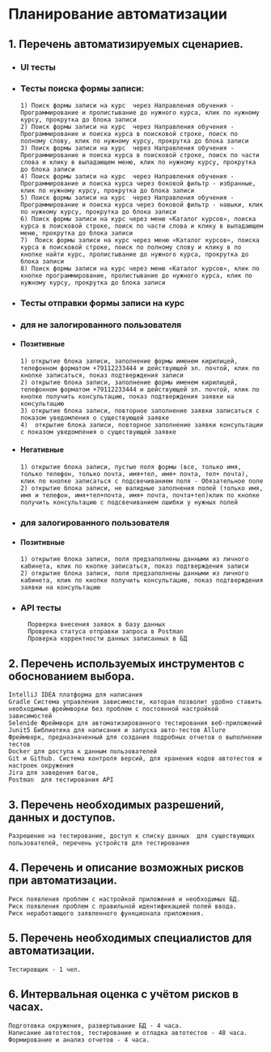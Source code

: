 # Планирование автоматизации

## 1. Перечень автоматизируемых сценариев.

- ### UI тесты
- ### Тесты поиска формы записи:
      1) Поиск формы записи на курс  через Направления обучения -  Программирование и пролистывание до нужного курса, клик по нужному курсу, прокрутка до блока записи
      2) Поиск формы записи на курс  через Направления обучения -  Программирование и поиска курса в поисковой строке, поиск по полному слову, клик по нужному курсу, прокрутка до блока записи
      3) Поиск формы записи на курс  через Направления обучения -  Программирование и поиска курса в поисковой строке, поиск по части слова и клику в выпадающем меню, клик по нужному курсу, прокрутка до блока записи
      4) Поиск формы записи на курс  через Направления обучения -  Программирование и поиска курса через боковой фильтр - избранные, клик по нужному курсу, прокрутка до блока записи
      5) Поиск формы записи на курс  через Направления обучения -  Программирование и поиска курса через боковой фильтр - навыки, клик по нужному курсу, прокрутка до блока записи
      6) Поиск формы записи на курс через меню «Каталог курсов», поиска курса в поисковой строке, поиск по части слова и клику в выпадающем меню, прокрутка до блока записи
      7)  Поиск формы записи на курс через меню «Каталог курсов», поиска курса в поисковой строке, поиск по полному слову и клику в по кнопке найти курс, пролистывание до нужного курса, прокрутка до блока записи
      8) Поиск формы записи на курс через меню «Каталог курсов», клик по кнопке программирование, пролистывание до нужного курса, клик по нужному курсу, прокрутка до блока записи


- ### Тесты отправки формы записи на курс
- ### для не залогированного пользователя
- #### Позитивные
    
      1) открытие блока записи, заполнение формы именем кирилицей, телефонном форматом +79112233444 и действующей эл. почтой, клик по кнопке записаться, показ подтверждения записи 
      2) открытие блока записи, заполнение формы именем кирилицей, телефонном форматом +79112233444 и действующей эл. почтой, клик по кнопке получить консультацию, показ подтверждения заявки на консультацию 
      3) открытие блока записи, повторное заполнение заявки записаться с показом уведомления о существующей заявке
      4)  открытие блока записи, повторное заполнение заявки консультации с показом уведомления о существующей заявке
  
- #### Негативные
      
      1) открытие блока записи, пустые поля формы (все, только имя, только телефон, только почта, имя+тел, имя+ почта, тел+ почта), клик по кнопке записаться с подсвечиванием поля - Обязательное поле
      2) открытие блока записи, не валидные заполнения полей (только имя, имя и телефон, имя+тел+почта, имя+ почта, почта+тел)клик по кнопке получить консультацию с подсвечиванием ошибки у нужных полей

- ### для залогированного пользователя
  
- #### Позитивные
  
      1) открытие блока записи, поля предзаполнены данными из личного кабинета, клик по кнопке записаться, показ подтверждения записи 
      2) открытие блока записи, поля предзаполнены данными из личного кабинета, клик по кнопке получить консультацию, показ подтверждения заявки на консультацию

- ### API тесты
  
        Порверка внесения заявок в базу данных
        Проврека статуса отправки запроса в Postman
        Проверка корректности данных записанных в БД

## 2. Перечень используемых инструментов с обоснованием выбора.
    IntelliJ IDEA платформа для написания 
    Gradle Система управления зависимости, которая позволит удобно ставить необходимые фреймворки без проблем с постоянной настройкой зависимостей
    Selenide Фреймворк для автоматизированного тестирования веб-приложений
    Junit5 Библиотека для написания и запуска авто-тестов Allure Фреймворк, предназначенный для создания подробных отчетов о выполнении тестов
    Docker для доступа к данным пользователей 
    Git и Github. Система контроля версий, для хранения кодов автотестов и настроек окружения
    Jira для заведения багов, 
    Postman  для тестирования API

## 3. Перечень необходимых разрешений, данных и доступов.
    Разрешение на тестирование, доступ к списку данных  для существующих пользователей, перечень устройств для тестирования

## 4. Перечень и описание возможных рисков при автоматизации.
    Риск появления проблем с настройкой приложения и необходимых БД.
    Риск появления проблем с правильной идентификацией полей ввода.
    Риск неработающего заявленного функционала приложения.

## 5. Перечень необходимых специалистов для автоматизации.
    Тестировщик - 1 чел.

## 6. Интервальная оценка с учётом рисков в часах.
    Подготовка окружения, развертывание БД - 4 часа.
    Написание автотестов, тестирование и отладка автотестов - 48 часа.
    Формирование и анализ отчетов - 4 часа.
